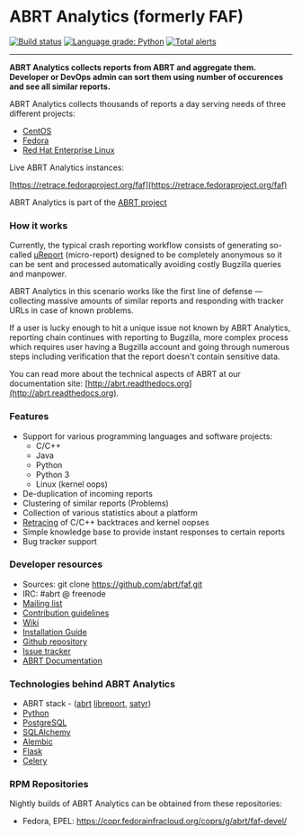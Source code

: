 # ABRT Analytics (formerly FAF)

[![Build status](https://copr.fedorainfracloud.org/coprs/g/abrt/faf-devel/package/faf/status_image/last_build.png)](https://copr.fedorainfracloud.org/coprs/g/abrt/faf-devel/package/faf/)
[![Language grade: Python](https://img.shields.io/lgtm/grade/python/g/abrt/faf.svg?logo=lgtm&logoWidth=18)](https://lgtm.com/projects/g/abrt/faf/context:python)
[![Total alerts](https://img.shields.io/lgtm/alerts/g/abrt/faf.svg?logo=lgtm&logoWidth=18)](https://lgtm.com/projects/g/abrt/faf/alerts/)

---

**ABRT Analytics collects reports from ABRT and aggregate them. Developer or DevOps admin can sort them using number of occurences and see all similar reports.**

ABRT Analytics collects thousands of reports a day serving needs of three different projects:

 * [CentOS](http://centos.org)
 * [Fedora](http://fedoraproject.org)
 * [Red Hat Enterprise Linux](http://www.redhat.com/en/technologies/linux-platforms/enterprise-linux)

Live ABRT Analytics instances:

[https://retrace.fedoraproject.org/faf](https://retrace.fedoraproject.org/faf)

ABRT Analytics is part of the [ABRT project](http://github.com/abrt)

### How it works

Currently, the typical crash reporting workflow consists of generating so-called
[µReport](http://abrt.readthedocs.org/en/latest/ureport.html#ureport)
(micro-report) designed to be completely anonymous so it can be sent
and processed automatically avoiding costly Bugzilla queries and manpower.

ABRT Analytics in this scenario works like the first line of defense — collecting
massive amounts of similar reports and responding with tracker URLs
in case of known problems.

If a user is lucky enough to hit a unique issue not known by ABRT Analytics,
reporting chain continues with reporting to Bugzilla, more complex process
which requires user having a Bugzilla account and going through numerous steps
including verification that the report doesn't contain sensitive data.

You can read more about the technical aspects of ABRT at our documentation site:
[http://abrt.readthedocs.org](http://abrt.readthedocs.org).


### Features

 * Support for various programming languages and software projects:
   * C/C++
   * Java
   * Python
   * Python 3
   * Linux (kernel oops)
 * De-duplication of incoming reports
 * Clustering of similar reports (Problems)
 * Collection of various statistics about a platform
 * [Retracing](https://github.com/abrt/faf/wiki/Retracing) of C/C++ backtraces and kernel oopses
 * Simple knowledge base to provide instant responses to certain reports
 * Bug tracker support

### Developer resources

 * Sources: git clone https://github.com/abrt/faf.git
 * IRC: #abrt @ freenode
 * [Mailing list](https://lists.fedorahosted.org/mailman/listinfo/crash-catcher)
 * [Contribution guidelines](https://github.com/abrt/faf/blob/master/CONTRIBUTING.rst)
 * [Wiki](https://github.com/abrt/faf/wiki)
 * [Installation Guide](https://github.com/abrt/faf/wiki/Installation-Guide)
 * [Github repository](http://github.com/abrt/faf/)
 * [Issue tracker](http://github.com/abrt/faf/issues)
 * [ABRT Documentation](http://abrt.readthedocs.org)


### Technologies behind ABRT Analytics


 * ABRT stack - ([abrt](http://github.com/abrt/abrt/)
  [libreport](http://github.com/abrt/libreport/), [satyr](http://github.com/abrt/satyr/))
 * [Python](http://python.org)
 * [PostgreSQL](http://postgresql.org)
 * [SQLAlchemy](http://sqlalchemy.org)
 * [Alembic](http://alembic.readthedocs.org)
 * [Flask](http://flask.pocoo.org)
 * [Celery](http://www.celeryproject.org)


### RPM Repositories

Nightly builds of ABRT Analytics can be obtained from these repositories:

 * Fedora, EPEL: https://copr.fedorainfracloud.org/coprs/g/abrt/faf-devel/
